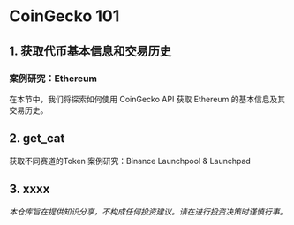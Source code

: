 # CoinGecko 101

## 1. 获取代币基本信息和交易历史

### 案例研究：Ethereum

在本节中，我们将探索如何使用 CoinGecko API 获取 Ethereum 的基本信息及其交易历史。

## 2. get_cat
获取不同赛道的Token
案例研究：Binance Launchpool & Launchpad

## 3. xxxx




_本仓库旨在提供知识分享，不构成任何投资建议。请在进行投资决策时谨慎行事。_

